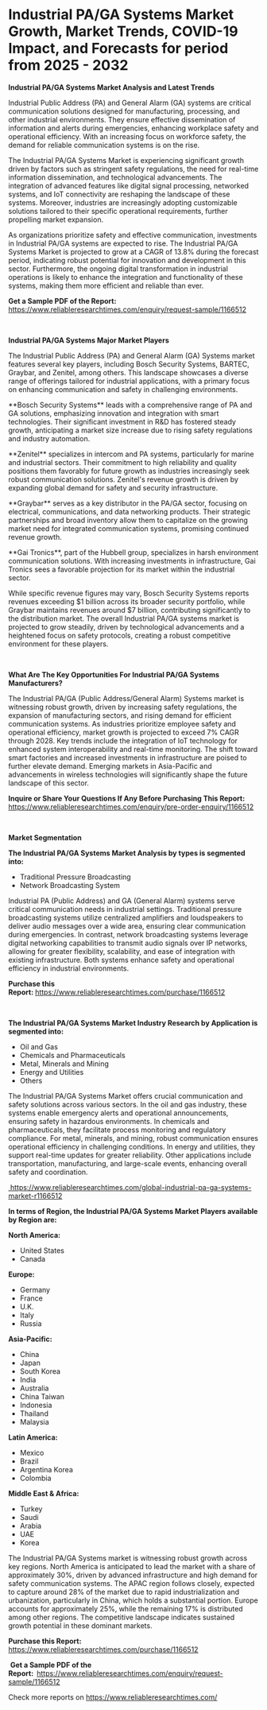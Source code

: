 <p><h1>Industrial PA/GA Systems Market Growth, Market Trends, COVID-19 Impact, and Forecasts for period from 2025 - 2032</h1></p><p><strong>Industrial PA/GA Systems Market Analysis and Latest Trends</strong></p>
<p><p>Industrial Public Address (PA) and General Alarm (GA) systems are critical communication solutions designed for manufacturing, processing, and other industrial environments. They ensure effective dissemination of information and alerts during emergencies, enhancing workplace safety and operational efficiency. With an increasing focus on workforce safety, the demand for reliable communication systems is on the rise. </p><p>The Industrial PA/GA Systems Market is experiencing significant growth driven by factors such as stringent safety regulations, the need for real-time information dissemination, and technological advancements. The integration of advanced features like digital signal processing, networked systems, and IoT connectivity are reshaping the landscape of these systems. Moreover, industries are increasingly adopting customizable solutions tailored to their specific operational requirements, further propelling market expansion.</p><p>As organizations prioritize safety and effective communication, investments in Industrial PA/GA systems are expected to rise. The Industrial PA/GA Systems Market is projected to grow at a CAGR of 13.8% during the forecast period, indicating robust potential for innovation and development in this sector. Furthermore, the ongoing digital transformation in industrial operations is likely to enhance the integration and functionality of these systems, making them more efficient and reliable than ever.</p></p>
<p><strong>Get a Sample PDF of the Report:&nbsp;</strong> <a href="https://www.reliableresearchtimes.com/enquiry/request-sample/1166512?utm_campaign=3293&utm_medium=2&utm_source=Github&utm_content=ia&utm_term=24032025&utm_id=industrial-paga-systems">https://www.reliableresearchtimes.com/enquiry/request-sample/1166512</a></p>
<p>&nbsp;</p>
<p><strong>Industrial PA/GA Systems Major Market Players</strong></p>
<p><p>The Industrial Public Address (PA) and General Alarm (GA) Systems market features several key players, including Bosch Security Systems, BARTEC, Graybar, and Zenitel, among others. This landscape showcases a diverse range of offerings tailored for industrial applications, with a primary focus on enhancing communication and safety in challenging environments.</p><p>**Bosch Security Systems** leads with a comprehensive range of PA and GA solutions, emphasizing innovation and integration with smart technologies. Their significant investment in R&D has fostered steady growth, anticipating a market size increase due to rising safety regulations and industry automation.</p><p>**Zenitel** specializes in intercom and PA systems, particularly for marine and industrial sectors. Their commitment to high reliability and quality positions them favorably for future growth as industries increasingly seek robust communication solutions. Zenitel's revenue growth is driven by expanding global demand for safety and security infrastructure.</p><p>**Graybar** serves as a key distributor in the PA/GA sector, focusing on electrical, communications, and data networking products. Their strategic partnerships and broad inventory allow them to capitalize on the growing market need for integrated communication systems, promising continued revenue growth.</p><p>**Gai Tronics**, part of the Hubbell group, specializes in harsh environment communication solutions. With increasing investments in infrastructure, Gai Tronics sees a favorable projection for its market within the industrial sector.</p><p>While specific revenue figures may vary, Bosch Security Systems reports revenues exceeding $1 billion across its broader security portfolio, while Graybar maintains revenues around $7 billion, contributing significantly to the distribution market. The overall Industrial PA/GA systems market is projected to grow steadily, driven by technological advancements and a heightened focus on safety protocols, creating a robust competitive environment for these players.</p></p>
<p>&nbsp;</p>
<p><strong>What Are The Key Opportunities For Industrial PA/GA Systems Manufacturers?</strong></p>
<p><p>The Industrial PA/GA (Public Address/General Alarm) Systems market is witnessing robust growth, driven by increasing safety regulations, the expansion of manufacturing sectors, and rising demand for efficient communication systems. As industries prioritize employee safety and operational efficiency, market growth is projected to exceed 7% CAGR through 2028. Key trends include the integration of IoT technology for enhanced system interoperability and real-time monitoring. The shift toward smart factories and increased investments in infrastructure are poised to further elevate demand. Emerging markets in Asia-Pacific and advancements in wireless technologies will significantly shape the future landscape of this sector.</p></p>
<p><strong>Inquire or Share Your Questions If Any Before Purchasing This Report:</strong> <a href="https://www.reliableresearchtimes.com/enquiry/pre-order-enquiry/1166512?utm_campaign=3293&utm_medium=2&utm_source=Github&utm_content=ia&utm_term=24032025&utm_id=industrial-paga-systems">https://www.reliableresearchtimes.com/enquiry/pre-order-enquiry/1166512</a></p>
<p>&nbsp;</p>
<p><strong>Market Segmentation</strong></p>
<p><strong>The Industrial PA/GA Systems Market Analysis by types is segmented into:</strong></p>
<p><ul><li>Traditional Pressure Broadcasting</li><li>Network Broadcasting System</li></ul></p>
<p><p>Industrial PA (Public Address) and GA (General Alarm) systems serve critical communication needs in industrial settings. Traditional pressure broadcasting systems utilize centralized amplifiers and loudspeakers to deliver audio messages over a wide area, ensuring clear communication during emergencies. In contrast, network broadcasting systems leverage digital networking capabilities to transmit audio signals over IP networks, allowing for greater flexibility, scalability, and ease of integration with existing infrastructure. Both systems enhance safety and operational efficiency in industrial environments.</p></p>
<p><strong>Purchase this Report:&nbsp;</strong><a href="https://www.reliableresearchtimes.com/purchase/1166512?utm_campaign=3293&utm_medium=2&utm_source=Github&utm_content=ia&utm_term=24032025&utm_id=industrial-paga-systems">https://www.reliableresearchtimes.com/purchase/1166512</a></p>
<p>&nbsp;</p>
<p><strong>The Industrial PA/GA Systems Market Industry Research by Application is segmented into:</strong></p>
<p><ul><li>Oil and Gas</li><li>Chemicals and Pharmaceuticals</li><li>Metal, Minerals and Mining</li><li>Energy and Utilities</li><li>Others</li></ul></p>
<p><p>The Industrial PA/GA Systems Market offers crucial communication and safety solutions across various sectors. In the oil and gas industry, these systems enable emergency alerts and operational announcements, ensuring safety in hazardous environments. In chemicals and pharmaceuticals, they facilitate process monitoring and regulatory compliance. For metal, minerals, and mining, robust communication ensures operational efficiency in challenging conditions. In energy and utilities, they support real-time updates for greater reliability. Other applications include transportation, manufacturing, and large-scale events, enhancing overall safety and coordination.</p></p>
<p><a href="https://www.reliableresearchtimes.com/global-industrial-pa-ga-systems-market-r1166512?utm_campaign=3293&utm_medium=2&utm_source=Github&utm_content=ia&utm_term=24032025&utm_id=industrial-paga-systems">&nbsp;https://www.reliableresearchtimes.com/global-industrial-pa-ga-systems-market-r1166512</a></p>
<p><strong>In terms of Region, the Industrial PA/GA Systems Market Players available by Region are:</strong></p>
<p>
    <p> <strong> North America: </strong>
        <ul>
            <li>United States</li>
            <li>Canada</li>
        </ul>
        </p> 
    <p> <strong> Europe: </strong>
        <ul>
            <li>Germany</li>
            <li>France</li>
            <li>U.K.</li>
            <li>Italy</li>
            <li>Russia</li>
        </ul>
        </p> 
    <p> <strong> Asia-Pacific: </strong>
        <ul>
            <li>China</li>
            <li>Japan</li>
            <li>South Korea</li>
            <li>India</li>
            <li>Australia</li>
            <li>China Taiwan</li>
            <li>Indonesia</li>
            <li>Thailand</li>
            <li>Malaysia</li>
        </ul>
        </p> 
    <p> <strong> Latin America: </strong>
        <ul>
            <li>Mexico</li>
            <li>Brazil</li>
            <li>Argentina Korea</li>
            <li>Colombia</li>
        </ul>
        </p> 
    <p> <strong> Middle East & Africa: </strong>
        <ul>
            <li>Turkey</li>
            <li>Saudi</li>
            <li>Arabia</li>
            <li>UAE</li>
            <li>Korea</li>
        </ul>
    </p>
    </p>
<p><p>The Industrial PA/GA Systems market is witnessing robust growth across key regions. North America is anticipated to lead the market with a share of approximately 30%, driven by advanced infrastructure and high demand for safety communication systems. The APAC region follows closely, expected to capture around 28% of the market due to rapid industrialization and urbanization, particularly in China, which holds a substantial portion. Europe accounts for approximately 25%, while the remaining 17% is distributed among other regions. The competitive landscape indicates sustained growth potential in these dominant markets.</p></p>
<p><strong>Purchase this Report: </strong><a href="https://www.reliableresearchtimes.com/purchase/1166512?utm_campaign=3293&utm_medium=2&utm_source=Github&utm_content=ia&utm_term=24032025&utm_id=industrial-paga-systems">https://www.reliableresearchtimes.com/purchase/1166512</a></p>
<p>&nbsp;<strong>Get a Sample PDF of the Report:&nbsp;&nbsp;</strong><a href="https://www.reliableresearchtimes.com/enquiry/request-sample/1166512?utm_campaign=3293&utm_medium=2&utm_source=Github&utm_content=ia&utm_term=24032025&utm_id=industrial-paga-systems">https://www.reliableresearchtimes.com/enquiry/request-sample/1166512</a></p>
<p><strong></strong></p>
<p>Check more reports on <a href="https://www.reliableresearchtimes.com/?utm_campaign=3293&utm_medium=2&utm_source=Github&utm_content=ia&utm_term=24032025&utm_id=industrial-paga-systems">https://www.reliableresearchtimes.com/</a></p>